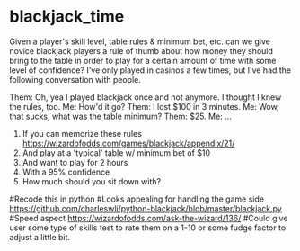 # blackjack_time
Given a player's skill level, table rules & minimum bet, etc. can we give novice blackjack players a rule of thumb about how money they should bring to the table in order to play for a certain amount of time with some level of confidence? I've only played in casinos a few times, but I've had the following conversation with people.

Them: Oh, yea I played blackjack once and not anymore. I thought I knew the rules, too. 
Me: How'd it go?
Them: I lost $100 in 3 minutes.
Me: Wow, that sucks, what was the table minimum?
Them: $25. 
Me: ...


1. If you can memorize these rules https://wizardofodds.com/games/blackjack/appendix/21/ 
2. And play at a 'typical' table w/ minimum bet of $10
3. And want to play for 2 hours
4. With a 95% confidence
5. How much should you sit down with?


#Recode this in python
#Looks appealing for handling the game side https://github.com/charleswli/python-blackjack/blob/master/blackjack.py
#Speed aspect https://wizardofodds.com/ask-the-wizard/136/
#Could give user some type of skills test to rate them on a 1-10 or some fudge factor to adjust a little bit. 
